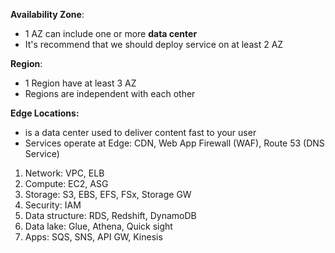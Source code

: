 **Availability Zone**: 
- 1 AZ can include one or more **data center**
- It's recommend that we should deploy service on at least 2 AZ

**Region**: 
- 1 Region have at least 3 AZ
- Regions are independent with each other

**Edge Locations:**
- is a data center used to deliver content fast to your user
- Services operate at Edge: CDN, Web App Firewall (WAF), Route 53 (DNS Service)


1. Network: VPC, ELB
2. Compute: EC2, ASG
3. Storage: S3, EBS, EFS, FSx, Storage GW
4. Security: IAM
5. Data structure: RDS, Redshift, DynamoDB
6. Data lake: Glue, Athena, Quick sight
7. Apps: SQS, SNS, API GW, Kinesis